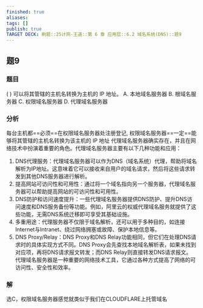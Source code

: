 ```yaml
---
finished: true
aliases: 
tags: []
publish: true
TARGET DECK: 刷题::25计网-王道::第 6 章 应用层::6.2 域名系统(DNS)::题9
---
```


## 题9
### 题目
( ) 可以将其管辖的主机名转换为主机的 IP 地址。
A. 本地域名服务器 B. 根域名服务器
C. 权限域名服务器 D. 代理域名服务器
### 分析
每台主机都==必须==在权限域名服务器处注册登记, 权限域名服务器==一定==能够将其管辖的主机名转换为该主机的 IP 地址 
代理域名服务器确实存在，并且在网络技术中扮演着重要的角色。代理域名服务器主要有以下几种功能和应用：
1. DNS代理服务：代理域名服务器可以作为DNS（域名系统）代理，帮助将域名解析为IP地址。这意味着它可以接收来自用户的域名请求，然后将这些请求转发到其他DNS服务器进行解析。
2. 提高网站可访问性和可用性：通过将一个域名指向另一个服务器，代理域名服务器可以帮助提高网站的可访问性和可用性。
3. DNS防护和访问速度提升：一些代理域名服务器提供DNS防护、提升DNS访问速度和DNS服务备份等功能。例如，阿里云的权威代理域名服务就提供了这些功能，无需DNS系统迁移即可享受其基础设施。 
4. 多重用途：代理服务器不仅限于域名解析，还可以用于多种目的，如连接Internet与Intranet、绕过网络拥塞或故障、保护本地信息等。
5. DNS Proxy/Relay：DNS Proxy和DNS Relay功能相同，但它们在处理DNS请求时的具体实现方式不同。DNS Proxy会先查找本地域名解析表，如果未找到对应项，再将DNS请求报文转发；而DNS Relay则直接转发DNS请求报文。
代理域名服务器是一种重要的网络技术工具，它通过各种方式提高了网络的可访问性、安全性和效率。
### 解
选C，权限域名服务器感觉就类似于我们在CLOUDFLARE上托管域名
<!--ID: 1719569713137-->

